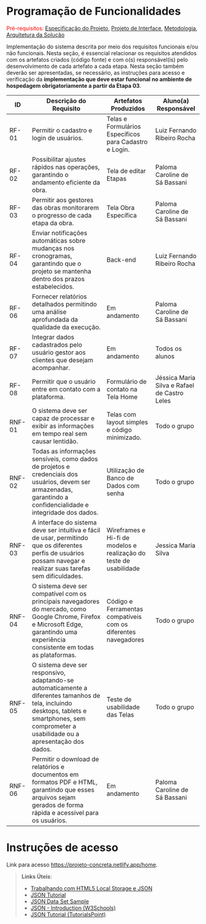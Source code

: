 # Programação de Funcionalidades

<span style="color:red">Pré-requisitos: <a href="https://github.com/ICEI-PUC-Minas-PMV-ADS/pmv-ads-2024-2-e2-proj-int-t7-concreta/blob/main/docs/02-Especifica%C3%A7%C3%A3o%20do%20Projeto.md"> Especificação do Projeto</a></span>, <a href="https://github.com/ICEI-PUC-Minas-PMV-ADS/pmv-ads-2024-2-e2-proj-int-t7-concreta/blob/main/docs/04-Projeto%20de%20Interface.md"> Projeto de Interface</a>, <a href="https://github.com/ICEI-PUC-Minas-PMV-ADS/pmv-ads-2024-2-e2-proj-int-t7-concreta/blob/main/docs/03-Metodologia.md"> Metodologia</a>, <a href="https://github.com/ICEI-PUC-Minas-PMV-ADS/pmv-ads-2024-2-e2-proj-int-t7-concreta/blob/main/docs/05-Arquitetura%20da%20Solu%C3%A7%C3%A3o.md"> Arquitetura da Solução</a>

Implementação do sistema descrita por meio dos requisitos funcionais e/ou não funcionais. Nesta seção, é essencial relacionar os requisitos atendidos com os artefatos criados (código fonte) e com o(s) responsável(is) pelo desenvolvimento de cada artefato a cada etapa. Nesta seção também deverão ser apresentadas, se necessário, as instruções para acesso e verificação da **implementação que deve estar funcional no ambiente de hospedagem obrigatoriamente a partir da Etapa 03**.


| ID      | Descrição do Requisito                                                                                              | Artefatos Produzidos                                   | Aluno(a) Responsável        |
|---------|---------------------------------------------------------------------------------------------------------------------|-------------------------------------------------------|------------------------------|
| RF-01   | Permitir o cadastro e login de usuários.                                                                            | Telas e Formulários Específicos para Cadastro e Login.                            | Luiz Fernando Ribeiro Rocha              |
| RF-02   | Possibilitar ajustes rápidos nas operações, garantindo o andamento eficiente da obra. | Tela de editar Etapas                            | Paloma Caroline de Sá Bassani              |
| RF-03   | Permitir aos gestores das obras monitorarem o progresso de cada etapa da obra. | Tela Obra Específica                            | Paloma Caroline de Sá Bassani              |
| RF-04   | Enviar notificações automáticas sobre mudanças nos cronogramas, garantindo que o projeto se mantenha dentro dos prazos estabelecidos. | Back-end                            | Luiz Fernando Ribeiro Rocha              |
| RF-06   | Fornecer relatórios detalhados permitindo uma análise aprofundada da qualidade da execução.                          | Em andamento                            | Paloma Caroline de Sá Bassani            |
| RF-07   | Integrar dados cadastrados pelo usuário gestor aos clientes que desejam acompanhar.                                 | Em andamento                            | Todos os alunos              |
| RF-08   | Permitir que o usuário entre em contato com a plataforma.                                                           | Formulário de contato na Tela Home                            | Jéssica Maria Silva e Rafael de Castro Leles              |
| RNF-01  | O sistema deve ser capaz de processar e exibir as informações em tempo real sem causar lentidão.                   | Telas com layout simples e código minimizado.                            | Todo o grupo              |
| RNF-02  | Todas as informações sensíveis, como dados de projetos e credenciais dos usuários, devem ser armazenadas, garantindo a confidencialidade e integridade dos dados. | Utilização de Banco de Dados com senha                            | Todo o grupo              |
| RNF-03  | A interface do sistema deve ser intuitiva e fácil de usar, permitindo que os diferentes perfis de usuários possam navegar e realizar suas tarefas sem dificuldades. | Wireframes e Hi-fi de modelos e realização do teste de usabilidade                            | Jessica Maria Silva              |
| RNF-04  | O sistema deve ser compatível com os principais navegadores do mercado, como Google Chrome, Firefox e Microsoft Edge, garantindo uma experiência consistente em todas as plataformas. | Código e Ferramentas compatíveis com os diferentes navegadores                            | Todo o grupo              |
| RNF-05  | O sistema deve ser responsivo, adaptando-se automaticamente a diferentes tamanhos de tela, incluindo desktops, tablets e smartphones, sem comprometer a usabilidade ou a apresentação dos dados. | Teste de usabilidade das Telas                            | Todo o grupo              |
| RNF-06  | Permitir o download de relatórios e documentos em formatos PDF e HTML, garantindo que esses arquivos sejam gerados de forma rápida e acessível para os usuários. | Em andamento                           | Paloma Caroline de Sá Bassani              |


# Instruções de acesso

Link  para acesso https://projeto-concreta.netlify.app/home.


> **Links Úteis**:
>
> - [Trabalhando com HTML5 Local Storage e JSON](https://www.devmedia.com.br/trabalhando-com-html5-local-storage-e-json/29045)
> - [JSON Tutorial](https://www.w3resource.com/JSON)
> - [JSON Data Set Sample](https://opensource.adobe.com/Spry/samples/data_region/JSONDataSetSample.html)
> - [JSON - Introduction (W3Schools)](https://www.w3schools.com/js/js_json_intro.asp)
> - [JSON Tutorial (TutorialsPoint)](https://www.tutorialspoint.com/json/index.htm)
